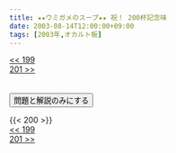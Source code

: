 ```yaml
---
title: ★★ウミガメのスープ★★ 祝！ 200杯記念味
date: 2003-08-14T12:00:00+09:00
tags: [2003年,オカルト板]
---
```

<div class="th_left"><a href="../199"><< 199</a></div>
<div class="th_right"><a href="../201">201 >></a></div>
<br><br>
<script src="../../js/cupsoup.js"></script>
<form>
<input type="button" value="問題と解説のみにする" onClick="toggleCupsoup()">
</form>
{{< 200 >}}
<div class="th_left"><a href="../199"><< 199</a></div>
<div class="th_right"><a href="../201">201 >></a></div>